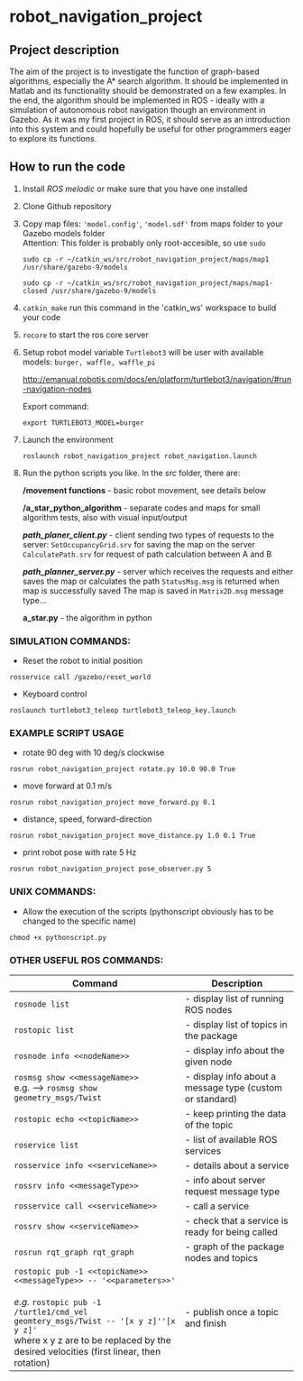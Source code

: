 # robot_navigation_project

## Project description
The aim of the project is to investigate the function of graph-based algorithms, 
especially the A* search algorithm. It should be implemented in Matlab and its functionality 
should be demonstrated on a few examples. In the end, the algorithm should be implemented in 
ROS - ideally with a simulation of autonomous robot navigation though an environment in Gazebo.
As it was my first project in ROS, it should serve as an introduction into this system
and could hopefully be useful for other programmers eager to explore its functions.

## How to run the code

1) Install *ROS melodic* or make sure that you have one installed

2) Clone Github repository

3) Copy map files: ```'model.config'```, ```'model.sdf'```
   from maps folder to your Gazebo models folder
   <br>Attention: This folder is probably only root-accesible, so use ```sudo```
   ```
   sudo cp -r ~/catkin_ws/src/robot_navigation_project/maps/map1 /usr/share/gazebo-9/models
   
   sudo cp -r ~/catkin_ws/src/robot_navigation_project/maps/map1-closed /usr/share/gazebo-9/models
   ```

4)  ```catkin_make```
 run this command in the 'catkin_ws' workspace to build your code

4) ```rocore```
    to start the ros core server

5) Setup robot model variable
   ```Turtlebot3``` will be user with available models: ```burger, waffle, waffle_pi```
   
   http://emanual.robotis.com/docs/en/platform/turtlebot3/navigation/#run-navigation-nodes
   
	Export command:
      ``` 
      export TURTLEBOT3_MODEL=burger 
      ```
	
6) Launch the environment
      ```
      roslaunch robot_navigation_project robot_navigation.launch
      ```

7) Run the python scripts you like. In the *src* folder, there are:

   **/movement functions** - basic robot movement, see details below

   **/a_star_python_algorithm** - separate codes and maps for small algorithm tests, also with visual input/output

   ***path_planer_client.py*** - client sending two types of requests to the server: 
				```SetOccupancyGrid.srv``` for saving the map on the server
				```CalculatePath.srv``` for request of path calculation between A and B
   
   ***path_planner_server.py*** - server which receives the requests and either saves the map or calculates the path
				``StatusMsg.msg`` is returned when map is successfully saved
				The map is saved in ``Matrix2D.msg`` message type...
        
   ****a_star.py**** - the algorithm in python

### SIMULATION COMMANDS:
- Reset the robot to initial position
```
rosservice call /gazebo/reset_world
``` 
- Keyboard control
```
roslaunch turtlebot3_teleop turtlebot3_teleop_key.launch
```

### EXAMPLE SCRIPT USAGE
- rotate 90 deg with 10 deg/s clockwise
```
rosrun robot_navigation_project rotate.py 10.0 90.0 True
```	 
- move forward at 0.1 m/s
```
rosrun robot_navigation_project move_forward.py 0.1		 
```
 - distance, speed, forward-direction
```
rosrun robot_navigation_project move_distance.py 1.0 0.1 True   
```
- print robot pose with rate 5 Hz
```
rosrun robot_navigation_project pose_observer.py 5
```



### UNIX COMMANDS:
- Allow the execution of the scripts (pythonscript obviously has to be changed to the specific name)
```
chmod +x pythonscript.py
``` 

### OTHER USEFUL ROS COMMANDS:
Command | Description
------------ | -------------
```rosnode list```   			| - display list of running ROS nodes <br>
```rostopic list```  			|- display list of topics in the package<br>
```rosnode info <<nodeName>> ```     | - display info about the given node<br>
```rosmsg show <<messageName>>``` <br>e.g. --> ```rosmsg show geometry_msgs/Twist```   | - display info about a message type (custom or standard)<br>
```rostopic echo <<topicName>>```     |- keep printing the data of the topic<br>
```roservice list```               |- list of available ROS services<br>
```rosservice info <<serviceName>>``` |- details about a service<br>
```rossrv info <<messageType>>```     |- info about server request message type<br>
```rosservice call <<serviceName>>``` |- call a service<br>
```rossrv show <<serviceName>>```	|- check that a service is ready for being called<br>
```rosrun rqt_graph rqt_graph```  |- graph of the package nodes and topics<br>
```rostopic pub -1 <<topicName>> <<messageType>> -- '<<parameters>>'``` <br><br>*e.g.*  ```rostopic pub -1 /turtle1/cmd_vel geomtery_msgs/Twist -- '[x y z]''[x y z]'``` <br>where x y z are to be replaced by the desired velocities (first linear, then rotation)<br>| - publish once a topic and finish<br>
        

   

   
